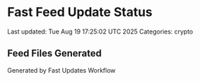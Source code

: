 # Fast Feed Update Status
Last updated: Tue Aug 19 17:25:02 UTC 2025
Categories: crypto

## Feed Files Generated

Generated by Fast Updates Workflow
